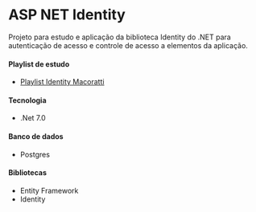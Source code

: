 # ASP NET Identity

Projeto para estudo e aplicação da biblioteca Identity do .NET para autenticação de acesso e controle de acesso a elementos da aplicação.

#### Playlist de estudo 
 
* <a href="https://www.youtube.com/playlist?list=PLJ4k1IC8GhW0bOvBC4Z4hTvn1fVKGE7or">Playlist Identity Macoratti</a>

#### Tecnologia 

* .Net 7.0

#### Banco de dados
* Postgres

#### Bibliotecas
* Entity Framework
* Identity
